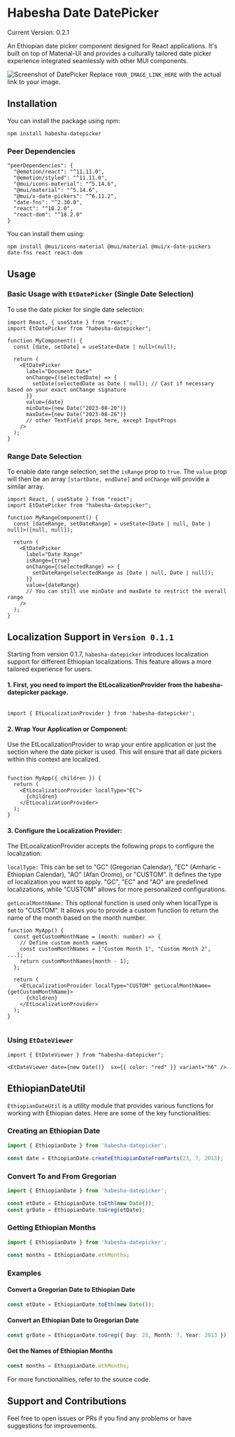 # Habesha Date DatePicker

Current Version: 0.2.1

An Ethiopian date picker component designed for React applications. It's built on top of Material-UI and provides a culturally tailored date picker experience integrated seamlessly with other MUI components.

![Screenshot of DatePicker](https://drive.google.com/file/d/1XHGNh8F578IB9fY5F6RRaC1TvFuSdDer/view?usp=drive_link)
Replace `YOUR_IMAGE_LINK_HERE` with the actual link to your image.

## Installation

You can install the package using npm:

```console
npm install habesha-datepicker
```

### Peer Dependencies

```code
"peerDependencies": {
  "@emotion/react": "^11.11.0",
  "@emotion/styled": "^11.11.0",
  "@mui/icons-material": "^5.14.6",
  "@mui/material": "^5.14.6",
  "@mui/x-date-pickers": "^6.11.2",
  "date-fns": "^2.30.0",
  "react": "^18.2.0",
  "react-dom": "^18.2.0"
}
```

You can install them using:

```console
npm install @mui/icons-material @mui/material @mui/x-date-pickers date-fns react react-dom
```

## Usage

### Basic Usage with `EtDatePicker` (Single Date Selection)

To use the date picker for single date selection:

```tsx
import React, { useState } from "react";
import EtDatePicker from "habesha-datepicker";

function MyComponent() {
  const [date, setDate] = useState<Date | null>(null);

  return (
    <EtDatePicker
      label="Document Date"
      onChange={(selectedDate) => {
        setDate(selectedDate as Date | null); // Cast if necessary based on your exact onChange signature
      }}
      value={date}
      minDate={new Date("2023-08-20")}
      maxDate={new Date("2023-08-26")}
      // other TextField props here, except InputProps
    />
  );
}
```

### Range Date Selection

To enable date range selection, set the `isRange` prop to `true`. The `value` prop will then be an array `[startDate, endDate]` and `onChange` will provide a similar array.

```tsx
import React, { useState } from "react";
import EtDatePicker from "habesha-datepicker";

function MyRangeComponent() {
  const [dateRange, setDateRange] = useState<[Date | null, Date | null]>([null, null]);

  return (
    <EtDatePicker
      label="Date Range"
      isRange={true}
      onChange={(selectedRange) => {
        setDateRange(selectedRange as [Date | null, Date | null]);
      }}
      value={dateRange}
      // You can still use minDate and maxDate to restrict the overall range
    />
  );
}
```

## Localization Support in `Version 0.1.1`

Starting from version 0.1.7, `habesha-datepicker` introduces localization support for different Ethiopian localizations. This feature allows a more tailored experience for users.


#### 1. First, you need to import the EtLocalizationProvider from the habesha-datepicker package.

```tsx

import { EtLocalizationProvider } from 'habesha-datepicker';

```


#### 2. Wrap Your Application or Component:
Use the EtLocalizationProvider to wrap your entire application or just the section where the date picker is used. This will ensure that all date pickers within this context are localized.

```tsx

function MyApp({ children }) {
  return (
    <EtLocalizationProvider localType="EC">
      {children}
    </EtLocalizationProvider>
  );
}
```
#### 3. Configure the Localization Provider:
The EtLocalizationProvider accepts the following props to configure the localization:

`localType:` This can be set to "GC" (Gregorian Calendar), "EC" (Amharic - Ethiopian Calendar), "AO" (Afan Oromo), or "CUSTOM". It defines the type of localization you want to apply. "GC", "EC" and "AO" are predefined localizations, while "CUSTOM" allows for more personalized configurations.

`getLocalMonthName:` This optional function is used only when localType is set to "CUSTOM". It allows you to provide a custom function to return the name of the month based on the month number.

```tsx
function MyApp() {
  const getCustomMonthName = (month: number) => {
    // Define custom month names
    const customMonthNames = ["Custom Month 1", "Custom Month 2", ...];
    return customMonthNames[month - 1];
  };

  return (
    <EtLocalizationProvider localType="CUSTOM" getLocalMonthName={getCustomMonthName}>
      {children}
    </EtLocalizationProvider>
  );
}


```


### Using `EtDateViewer`

```tsx
import { EtDateViewer } from "habesha-datepicker";

<EtDateViewer date={new Date()}  sx={{ color: "red" }} variant="h6" />

```
 

## EthiopianDateUtil

`EthiopianDateUtil` is a utility module that provides various functions for working with Ethiopian dates. Here are some of the key functionalities:

### Creating an Ethiopian Date

```typescript
import { EthiopianDate } from 'habesha-datepicker';

const date = EthiopianDate.createEthiopianDateFromParts(23, 7, 2013);
```

### Convert To and From Gregorian

```typescript
import { EthiopianDate } from 'habesha-datepicker';

const etDate = EthiopianDate.toEth(new Date());
const grDate = EthiopianDate.toGreg(etDate);
```

### Getting Ethiopian Months

```typescript
import { EthiopianDate } from 'habesha-datepicker';

const months = EthiopianDate.ethMonths;
```

### Examples

#### Convert a Gregorian Date to Ethiopian Date

```typescript
const etDate = EthiopianDate.toEth(new Date());
```

#### Convert an Ethiopian Date to Gregorian Date

```typescript
const grDate = EthiopianDate.toGreg({ Day: 23, Month: 7, Year: 2013 });
```

#### Get the Names of Ethiopian Months

```typescript
const months = EthiopianDate.ethMonths;
```

For more functionalities, refer to the source code.

## Support and Contributions

Feel free to open issues or PRs if you find any problems or have suggestions for improvements.
